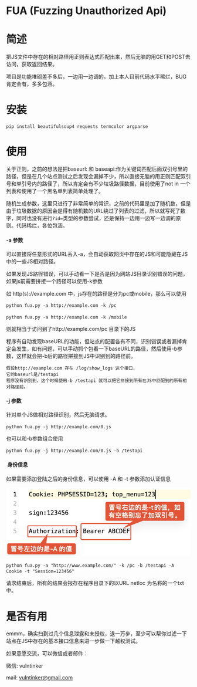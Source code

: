 # FUA (Fuzzing Unauthorized Api)

# 简述

把JS文件中存在的相对路径用正则表达式匹配出来，然后无脑的用GET和POST去访问，获取返回结果。

项目是功能堆砌差不多后，一边用一边调的，加上本人目前代码水平稀烂，BUG肯定会有，多多包涵。

# 安装

```
pip install beautifulsoup4 requests termcolor argparse
```



# 使用

关于正则，之前的想法是把baseurl: 和 baseapi:作为关键词匹配后面双引号里的路径，但是在几个站点测试之后发现会漏掉不少，所以直接无脑的用正则匹配双引号和单引号内的路径了，所以肯定会有不少垃圾路径数据，目前使用了not in 一个列表和使用了一个黑名单列表简单处理了。

随机生成参数，这里只进行了非常简单的常识，之前的代码里是加了随机数，但是由于垃圾数据的原因会是得有随机数的URL绕过了列表的过滤，所以就写死了数字，同时也没有进行`?id=`类型的参数尝试，还是保持一边用一边写一边调的原则。代码稀烂，各位包涵。

#### -a  参数

可以直接将任意形式的URL丢入-a，会自动获取网页中存在的JS和可能隐藏在JS中的一些JS相对路径。

如果发现JS路径错误，可以手动看一下是否是因为网站JS目录识别错误的问题，如果js前需要拼接一个路径可以使用-k参数

如 http(s)://example.com 中，js存在的路径是分为pc或mobile，那么可以使用

```shell
python fua.py -a http://example.com -k /pc

python fua.py -a http://example.com -k /mobile
```

则就相当于访问到了http://example.com/pc 目录下的JS



程序有自动发现baseURL的功能，但站点的配置各有不同，识别错误或者漏掉肯定会发生，如有问题，可以手动抓个包看一下baseURL的路径，然后使用-b参数，这样就会把-b后的路径拼接到JS中识别到的路径前。

```shell
假设http://example.com 存在 /log/show_logs 这个接口，
它的baseurl是/testapi
程序没有识别到，这个时候使用-b /testapi 就可以把它拼接到所有在JS中匹配到的所有相对路径前。
```



#### -j 参数

针对单个JS做相对路径识别，然后无脑请求。

`python fua.py -j http://example.com/0.js`

也可以和-b参数组合使用

`python fua.py -j http://example.com/0.js -b /testapi`



####  身份信息

如果需要添加登陆之后的身份信息，可以使用 -A 和 -t 参数添加认证信息

![image-20230210162424451](README.assets/image-20230210162424451.png)



```
python fua.py -a "http://www.example.com/" -k /pc -b /testapi -A Cookie -t "Session=123456"
```





请求结束后，所有的结果会报存在程序目录下的以URL netloc 为名称的一个txt中。



# 是否有用

emmm，确实扫到过几个信息泄露和未授权，退一万步，至少可以帮你过滤一下站点在JS中存在的基本接口信息来进一步做一下越权测试。



如果意愿交流，可以微信或者邮件：

微信: vulntinker

mail: vulntinker@gmail.com